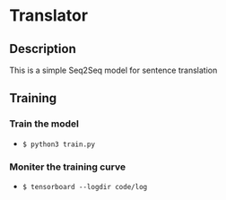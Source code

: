 # Translator
## Description 
This is a simple Seq2Seq model for sentence translation
## Training
### Train the model
* `$ python3 train.py`
### Moniter the training curve
* `$ tensorboard --logdir code/log`


